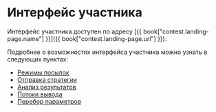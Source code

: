 # Интерфейс участника

Интерфейс участника доступен по адресу [{{ book["contest.landing-page.name"] }}]({{ book["contest.landing-page.url"] }}).

Подробнее о возможностях интерфейса участника можно узнать в следующих пунктах:
  - [Режимы посылок](modes.md)  
  - [Отправка стратегии](sending.md)
  - [Анализ результатов](results.md)
  - [Потоки вывода](output.md)
  - [Перебор параметров](params.md)
